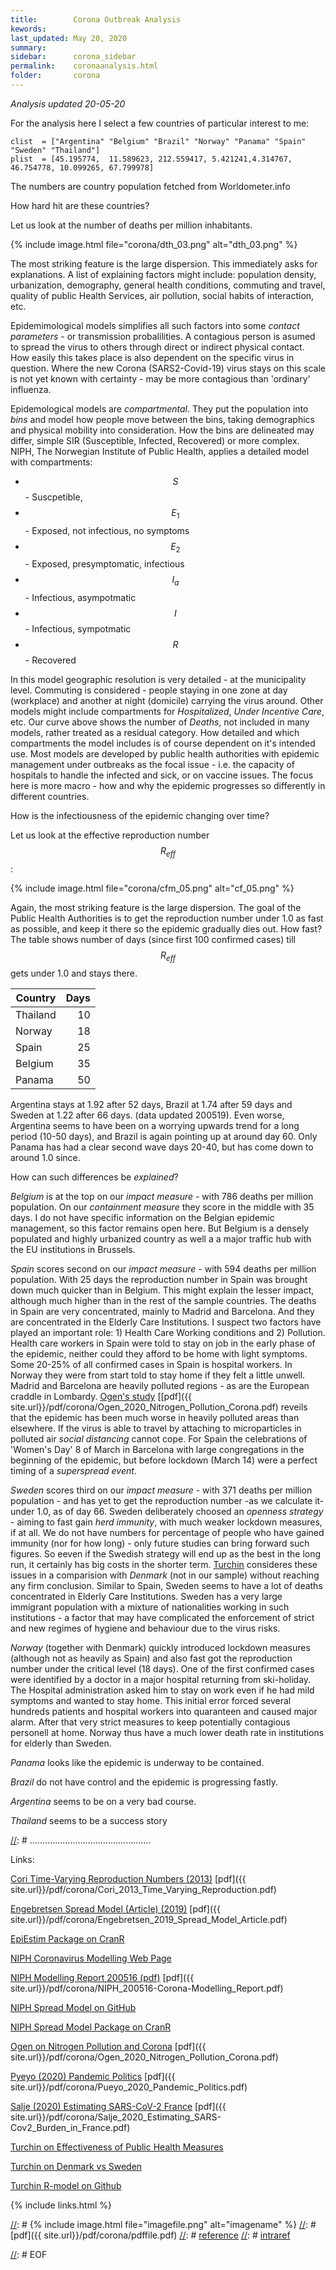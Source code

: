```yaml
---
title:        Corona Outbreak Analysis
kewords:              
last_updated: May 20, 2020    
summary:              
sidebar:      corona_sidebar
permalink:    coronaanalysis.html  
folder:       corona 
---    
```


[//]: # (Comments on edit:? )

*Analysis updated 20-05-20*

For the analysis here I select a few countries of particular interest to me:
```
clist  = ["Argentina" "Belgium" "Brazil" "Norway" "Panama" "Spain" "Sweden" "Thailand"]
plist  = [45.195774,  11.589623, 212.559417, 5.421241,4.314767, 46.754778, 10.099265, 67.799978]
```
The numbers are country population fetched from Worldometer.info

How hard hit are these countries?

Let us look at the number of deaths per million inhabitants.

{% include image.html file="corona/dth_03.png" alt="dth_03.png"  %}

The most striking feature is the large dispersion.
This immediately asks for explanations.
A list of explaining factors might include:  population density, urbanization,
demography, general health conditions, commuting and travel,
quality of public Health Services, air pollution, social habits of interaction, etc.

Epidemimological models simplifies all such factors into some *contact parameters* - or
transmission probalilities.
A contagious person is asumed to spread the virus to others through direct or indirect
physical contact. How easily this takes place is also dependent on the specific virus in question.
Where the new Corona (SARS2-Covid-19) virus stays on this scale is not yet known with certainty -
may be more contagious than 'ordinary' influenza.

Epidemological models are *compartmental*. They put the population into *bins* and model how
people move between the bins, taking demographics and physical mobility into consideration. 
How the bins are delineated may differ, simple SIR (Susceptible, Infected, Recovered) or
more complex. NIPH, The Norwegian Institute of Public Health, applies a detailed model
with compartments:

* $$S$$     - Suscpetible, 
* $$E_{1}$$ - Exposed, not infectious, no symptoms
* $$E_{2}$$ - Exposed, presymptomatic, infectious
* $$I_{a}$$ - Infectious, asympotmatic
* $$I$$     - Infectious, sympotmatic
* $$R$$     - Recovered

In this model geographic resolution is very detailed - at the municipality level.
Commuting is considered - people staying in one zone at day (workplace) and another at night (domicile)
carrying the virus around.
Other models might include compartments for *Hospitalized*, *Under Incentive Care*, etc.
Our curve above shows the number of *Deaths*, not included in many models, rather treated as a residual category.
How detailed and which compartments the model includes is of course dependent on it's intended use.
Most models are developed by public health authorities with epidemic management under outbreaks as the
focal issue - i.e. the capacity of hospitals to handle the infected and sick, or on vaccine issues.
The focus here is more macro - how and why the epidemic progresses so differently in different countries.

How is the infectiousness of the epidemic changing over time?

Let us look at the effective reproduction number $$R_{eff}$$ :

{% include image.html file="corona/cfm_05.png" alt="cf_05.png"  %}

Again, the most striking feature is the large dispersion.
The goal of the Public Health Authorities is to get the reproduction number under 1.0 as fast as possible,
and keep it there so the epidemic gradually dies out.
How fast?
The table shows number of days (since first 100 confirmed cases) till $$R_{eff}$$ gets under 1.0 and stays there.

| Country   | Days     |
|-----------|---------:|
| Thailand  |	10     |
| Norway    |   18     |
| Spain	    |   25     |
| Belgium   |   35     |
| Panama    |   50     |

Argentina stays at 1.92 after 52 days, Brazil at 1.74 after 59 days and Sweden at 1.22 after 66 days.
(data updated 200519).
Even worse, Argentina seems to have been on a worrying upwards trend for a long period (10-50 days),
and Brazil is again pointing up at around day 60.
Only Panama has had a clear second wave days 20-40, but has come down to around 1.0 since.

How can such differences be *explained*?

*Belgium* is at the top on our *impact measure* - with 786 deaths per million population.
On our *containment measure* they score in the middle with 35 days.
I do not have specific information on the Belgian epidemic management, so this factor remains open here.
But Belgium is a densely populated and highly urbanized country as well a a major traffic hub with
the EU institutions in Brussels.

*Spain* scores second 	on our *impact measure*	- with 594 deaths per million population.
With 25 days the reproduction number in Spain was brought down  much quicker than in Belgium.
This might explain the lesser impact, although much higher than in the rest of the sample countries.
The deaths in Spain are very concentrated, mainly to Madrid and Barcelona.
And they are concentrated in the Elderly Care Institutions.
I suspect two factors have played an important role: 1) Health Care Working conditions and 2) Pollution.
Health care workers in Spain were told to stay on job in the early phase of
the epidemic, neither could they afford to be home with light symptoms.
Some 20-25% of all confirmed cases in Spain is hospital workers.
In Norway they were from start told to stay home if they felt a little unwell.
Madrid and Barcelona are heavily polluted regions - as are the European craddle in Lombardy.
[Ogen's study](https://doi.org/10.1016/j.scitotenv.2020.138605)
[[pdf]({{ site.url}}/pdf/corona/Ogen_2020_Nitrogen_Pollution_Corona.pdf)
reveils that the epidemic has been much worse in heavily polluted areas than elsewhere.
If the virus is able to travel by attaching to microparticles in polluted air *social distancing*
cannot cope.
For Spain the celebrations of 'Women's Day' 8 of March in Barcelona with large congregations in the beginning of
the epidemic, but before lockdown (March 14) were a perfect timing of a *superspread event*.

*Sweden* scores third   on our *impact measure* - with 371 deaths per million population -
and has yet to get the reproduction number -as we calculate it- under 1.0, as of day 66.
Sweden deliberately choosed an *openness strategy* - aiming to fast gain *herd immunity*,
with much weaker lockdown measures, if at all.
We do not have numbers for percentage of people who have gained immunity (nor for how long) -
only future studies can bring forward such figures.
So eeven if the Swedish strategy will end up as the best in the long run, it certainly
has big costs in the shorter term.
[Turchin](http://peterturchin.com/cliodynamica/a-tale-of-two-countries/)
consideres these issues in a comparision with *Denmark* (not in our sample)
without reaching any firm conclusion.
Similar to Spain, Sweden seems to have a lot of deaths concentrated in Elderly Care Institutions.
Sweden has a very large immigrant population with a mixture of nationalities working in such
institutions - a factor that may have complicated the enforcement of strict and new regimes of
hygiene and behaviour due to the virus risks.


*Norway* (together with Denmark) quickly introduced lockdown measures (although not as heavily as Spain)
and also fast got the reproduction number under the critical level (18 days).
One of the first confirmed cases were identified by a doctor in a major hospital returning from ski-holiday.
The Hospital administration asked him to stay on work even if he had mild symptoms and wanted to stay home.
This initial error forced several hundreds patients and hospital workers into quaranteen and caused
major alarm. After that very strict measures to keep potentially contagious personell at home.
Norway thus have a much lower death rate in institutions for elderly than Sweden.

*Panama* looks like the epidemic is underway to be contained.

*Brazil* do not have control  and the epidemic is progressing fastly.

*Argentina* seems to be on a very bad course.

*Thailand* seems to be a success story









[//]: # ................................................

Links:

[Cori Time-Varying Reproduction Numbers (2013)](https://academic.oup.com/aje/article/178/9/1505/89262)
[pdf]({{ site.url}}/pdf/corona/Cori_2013_Time_Varying_Reproduction.pdf)

[Engebretsen Spread Model (Article) (2019)](https://journals.plos.org/ploscompbiol/article?id=10.1371/journal.pcbi.1006879)
[pdf]({{ site.url}}/pdf/corona/Engebretsen_2019_Spread_Model_Article.pdf)

[EpiEstim Package on CranR](https://cran.r-project.org/web/packages/EpiEstim/index.html)

[NIPH Coronavirus Modelling Web Page](https://www.fhi.no/en/id/infectious-diseases/coronavirus/coronavirus-modelling-at-the-niph-fhi/)

[NIPH Modelling Report 200516 (pdf)](https://www.fhi.no/contentassets/e6b5660fc35740c8bb2a32bfe0cc45d1/vedlegg/nasjonale-rapporter/2020.05.16-corona-report.pdf)
[pdf]({{ site.url}}/pdf/corona/NIPH_200516-Corona-Modelling_Report.pdf)

[NIPH Spread Model on GitHub](https://github.com/folkehelseinstituttet/spread)

[NIPH Spread Model Package on CranR](https://cran.r-project.org/web/packages/spread/index.html)

[Ogen on Nitrogen Pollution and Corona](https://doi.org/10.1016/j.scitotenv.2020.138605)
[pdf]({{ site.url}}/pdf/corona/Ogen_2020_Nitrogen_Pollution_Corona.pdf)

[Pyeyo (2020) Pandemic Politics](https://osf.io/preprints/socarxiv/vb5q3)
[pdf]({{ site.url}}/pdf/corona/Pueyo_2020_Pandemic_Politics.pdf)

[Salje (2020) Estimating SARS-CoV-2 France](https://science.sciencemag.org/content/early/2020/05/12/science.abc3517)
[pdf]({{ site.url}}/pdf/corona/Salje_2020_Estimating_SARS-Cov2_Burden_in_France.pdf)


[Turchin on Effectiveness of Public Health Measures](http://peterturchin.com/cliodynamica/how-effective-are-public-health-measures-in-stopping-covid-19/)

[Turchin on Denmark vs Sweden](http://peterturchin.com/cliodynamica/a-tale-of-two-countries/)

[Turchin R-model on Github](http://peterturchin.com/cliodynamica/how-effective-are-public-health-measures-in-stopping-covid-19/)


{% include links.html %}

[//]: # {% include image.html file="imagefile.png" alt="imagename"  %}
[//]: # [pdf]({{ site.url}}/pdf/corona/pdffile.pdf)
[//]: # [reference](url)
[//]: # [intraref](/jdt/file.html)

[//]: # EOF
